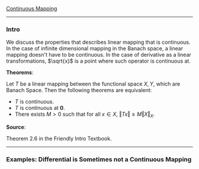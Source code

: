 [Continuous Mapping](Continuous%20Mapping.md)

---
### **Intro**

We discuss the properties that describes linear mapping that is continuous. In the case of infinite dimensional mapping in the Banach space, a linear mapping doesn't have to be continuous. In the case of derivative as a linear transformations, $\sqrt{x}$ is a point where such operator is continuous at. 

**Theorems**:

Let $T$ be a linear mapping between the functional space $X, Y$, which are Banach Space. Then the following theorems are equivalent: 

* $T$ is continuous. 
* $T$ is continuous at $\mathbf 0$. 
* There exists $M > 0$ such that for all $x \in X$, $\Vert Tx\Vert \ge M\Vert X\Vert_X$. 

**Source**: 

Theorem 2.6 in the Friendly Intro Textbook. 


---
### **Examples: Differential is Sometimes not a Continuous Mapping**





